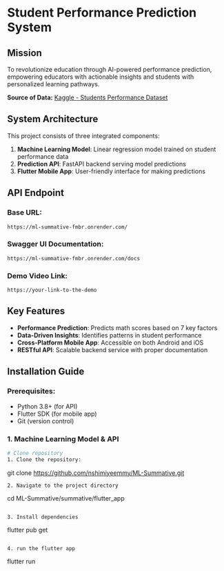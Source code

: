 # Student Performance Prediction System

## Mission

To revolutionize education through AI-powered performance prediction, empowering educators with actionable insights and students with personalized learning pathways.

**Source of Data:** [Kaggle - Students Performance Dataset](https://www.kaggle.com/datasets/spscientist/students-performance-in-exams)

## System Architecture

This project consists of three integrated components:
1. **Machine Learning Model**: Linear regression model trained on student performance data
2. **Prediction API**: FastAPI backend serving model predictions
3. **Flutter Mobile App**: User-friendly interface for making predictions

## API Endpoint

### Base URL:
`https://ml-summative-fmbr.onrender.com/`

### Swagger UI Documentation:
`https://ml-summative-fmbr.onrender.com/docs`  

### Demo Video Link:
`https://your-link-to-the-demo` 

## Key Features

- **Performance Prediction**: Predicts math scores based on 7 key factors
- **Data-Driven Insights**: Identifies patterns in student performance
- **Cross-Platform Mobile App**: Accessible on both Android and iOS
- **RESTful API**: Scalable backend service with proper documentation

## Installation Guide

### Prerequisites:
- Python 3.8+ (for API)
- Flutter SDK (for mobile app)
- Git (version control)

### 1. Machine Learning Model & API
```bash
# Clone repository
1. Clone the repository:
```
git clone https://github.com/nshimiyeemmy/ML-Summative.git
```
2. Navigate to the project directory

```
cd ML-Summative/summative/flutter_app
```

3. Install dependencies

```
flutter pub get
```

4. run the flutter app
```
flutter run
```